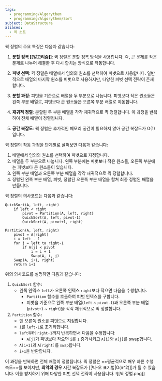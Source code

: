 ```yaml
---
tags:
  - programming/Algorythem
  - programming/Algorythem/Sort
subject: DataStructure
aliases:
  - 퀵 소트
---
```

퀵 정렬의 주요 특징은 다음과 같습니다:

1. **분할 정복 [[알고리즘]]**: 퀵 정렬은 분할 정복 방식을 사용합니다. 즉, 큰 문제를 작은 문제로 나누어 해결한 후 다시 합치는 방식으로 작동합니다.

2. **피벗 선택**: 퀵 정렬은 배열에서 임의의 원소를 선택하여 피벗으로 사용합니다. 일반적으로 배열의 마지막 원소를 피벗으로 사용하지만, 다양한 피벗 선택 전략이 존재합니다.

3. **분할 과정**: 피벗을 기준으로 배열을 두 부분으로 나눕니다. 피벗보다 작은 원소들은 왼쪽 부분 배열로, 피벗보다 큰 원소들은 오른쪽 부분 배열로 이동합니다.

4. **재귀적 정렬**: 분할된 두 부분 배열을 각각 재귀적으로 퀵 정렬합니다. 이 과정을 반복하여 전체 배열이 정렬됩니다.

5. **공간 복잡도**: 퀵 정렬은 추가적인 메모리 공간이 필요하지 않아 공간 복잡도가 O(1)입니다.

퀵 정렬의 작동 과정을 단계별로 살펴보면 다음과 같습니다:

1. 배열에서 임의의 원소를 선택하여 피벗으로 지정합니다.
2. 배열을 두 부분으로 나눕니다. 왼쪽 부분에는 피벗보다 작은 원소들, 오른쪽 부분에는 피벗보다 큰 원소들이 있습니다.
3. 왼쪽 부분 배열과 오른쪽 부분 배열을 각각 재귀적으로 퀵 정렬합니다.
4. 정렬된 왼쪽 부분 배열, 피벗, 정렬된 오른쪽 부분 배열을 합쳐 최종 정렬된 배열을 만듭니다.

퀵 정렬의 의사코드는 다음과 같습니다:

```
QuickSort(A, left, right)
    if left < right
        pivot = Partition(A, left, right)
        QuickSort(A, left, pivot-1)
        QuickSort(A, pivot+1, right)

Partition(A, left, right)
    pivot = A[right]
    i = left - 1
    for j = left to right-1
        if A[j] < pivot
            i = i + 1
            Swap(A, i, j)
    Swap(A, i+1, right)
    return i+1
```

위의 의사코드를 설명하면 다음과 같습니다:

1. `QuickSort` 함수:
    - 왼쪽 인덱스 `left`가 오른쪽 인덱스 `right`보다 작으면 다음을 수행합니다.
	    - `Partition` 함수를 호출하여 피벗 인덱스를 구합니다.
	    - 피벗을 기준으로 왼쪽 부분 배열(`left` ~ `pivot-1`)과 오른쪽 부분 배열(`pivot+1` ~ `right`)을 각각 재귀적으로 퀵 정렬합니다.
1. `Partition` 함수:
    - 맨 오른쪽 원소를 피벗으로 지정합니다.
    - `i`를 `left-1`로 초기화합니다.
    - `left`부터 `right-1`까지 반복하면서 다음을 수행합니다:
        - `A[j]`가 피벗보다 작으면 `i`를 `1` 증가시키고 `A[i]`와 `A[j]`를 swap합니다.
    - `A[i+1]`과 `A[right]`를 `swap`합니다.
    - `i+1`을 반환합니다.

이 과정을 반복하면 전체 배열이 정렬됩니다. 퀵 정렬은 ==평균적으로 매우 빠른 수행 속도==를 보이지만, **최악의 경우** 시간 복잡도가 [[빅-오 표기법|O(n^2)]]가 될 수 있습니다. 이를 방지하기 위해 다양한 피벗 선택 전략이 사용됩니다. 
![[뷕 정렬.png]]